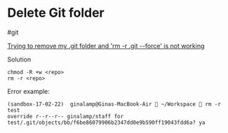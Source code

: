 # Delete Git folder
#git

[Trying to remove my .git folder and 'rm -r .git --force' is not working](https://stackoverflow.com/questions/55320699/trying-to-remove-my-git-folder-and-rm-r-git-force-is-not-working)

Solution
```shell
chmod -R +w <repo>
rm -r <repo>
```


Error example:

```shell
(sandbox-17-02-22)  ginalamp@Ginas-MacBook-Air  ~/Workspace  rm -r test
override r--r--r-- ginalamp/staff for test/.git/objects/bb/f6be86079906b2347dd0e9b590ff19043fdd6a? ya
```
